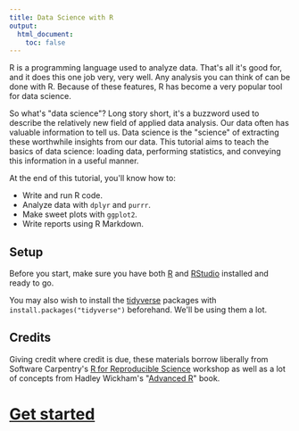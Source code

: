 ```yaml
---
title: Data Science with R 
output:
  html_document:
    toc: false
---
```


R is a programming language used to analyze data.
That's all it's good for, and it does this one job very, very well.
Any analysis you can think of can be done with R.
Because of these features, 
R has become a very popular tool for data science.

So what's "data science"?
Long story short, 
it's a buzzword used to describe the relatively new field
of applied data analysis. 
Our data often has valuable information to tell us. 
Data science is the "science" of extracting these worthwhile insights from our data.
This tutorial aims to teach the basics of data science: 
loading data, performing statistics, and conveying this information in a useful manner.

At the end of this tutorial, you'll know how to:

* Write and run R code.
* Analyze data with `dplyr` and `purrr`.
* Make sweet plots with `ggplot2`.
* Write reports using R Markdown.

## Setup

Before you start, make sure you have both [R](https://www.r-project.org/) and 
[RStudio](https://www.rstudio.com/) installed and ready to go. 

You may also wish to install the [tidyverse](http://tidyverse.org/) packages
with `install.packages("tidyverse")` beforehand. We'll be using them a lot.

## Credits

Giving credit where credit is due, 
these materials borrow liberally from
Software Carpentry's [R for Reproducible Science](https://swcarpentry.github.io/r-novice-gapminder/) workshop 
as well as a lot of concepts from 
Hadley Wickham's "[Advanced R](http://adv-r.had.co.nz/)" book.

# [Get started](./basics.html)

